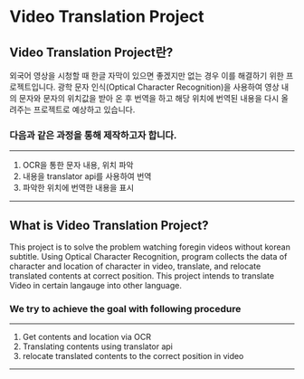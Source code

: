 # Video Translation Project

## Video Translation Project란?

외국어 영상을 시청할 때 한글 자막이 있으면 좋겠지만 없는 경우 이를 해결하기 위한 프로젝트입니다. 
광학 문자 인식(Optical Character Recognition)을 사용하여 영상 내의 문자와 문자의 위치값을 받아 온 후
번역을 하고 해당 위치에 번역된 내용을 다시 올려주는 프로젝트로 예상하고 있습니다.

### 다음과 같은 과정을 통해 제작하고자 합니다.
---
1. OCR을 통한 문자 내용, 위치 파악
2. 내용을 translator api를 사용하여 번역
3. 파악한 위치에 번역한 내용을 표시
---

## What is Video Translation Project?
This project is to solve the problem watching foregin videos without korean subtitle.
Using Optical Character Recognition, program collects the data of character and location of character in video,
translate, and relocate translated contents at correct position.
This project intends to translate Video in certain langauge into other language.

### We try to achieve the goal with following procedure
---
1. Get contents and location via OCR
2. Translating contents using translator api
3. relocate translated contents to the correct position in video
---

